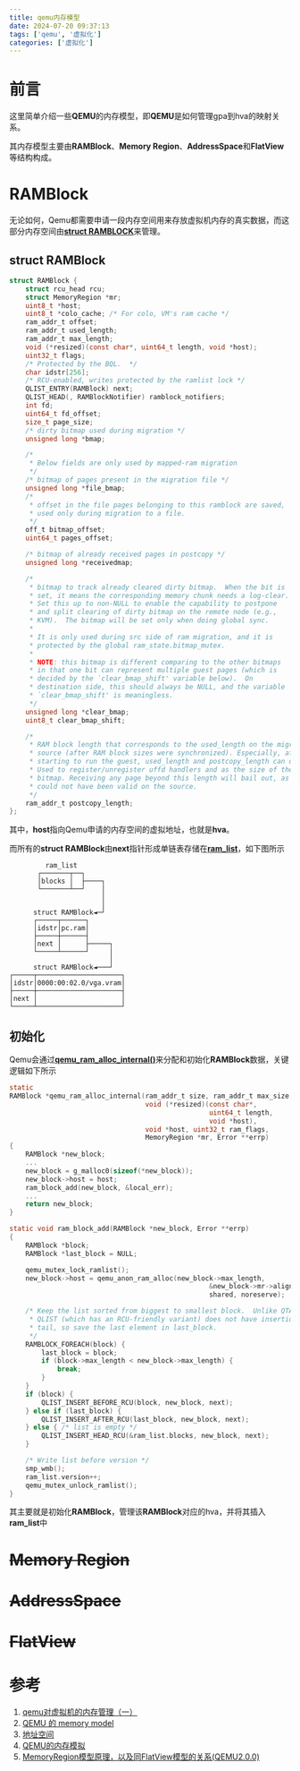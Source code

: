 ```yaml
---
title: qemu内存模型
date: 2024-07-20 09:37:13
tags: ['qemu', '虚拟化']
categories: ['虚拟化']
---
```


# 前言

这里简单介绍一些**QEMU**的内存模型，即**QEMU**是如何管理gpa到hva的映射关系。

其内存模型主要由**RAMBlock**、**Memory Region**、**AddressSpace**和**FlatView**等结构构成。

# RAMBlock

无论如何，Qemu都需要申请一段内存空间用来存放虚拟机内存的真实数据，而这部分内存空间由[**struct RAMBLOCK**](https://elixir.bootlin.com/qemu/v8.2.2/source/include/exec/ramblock.h#L27)来管理。

## struct RAMBlock

```c
struct RAMBlock {
    struct rcu_head rcu;
    struct MemoryRegion *mr;
    uint8_t *host;
    uint8_t *colo_cache; /* For colo, VM's ram cache */
    ram_addr_t offset;
    ram_addr_t used_length;
    ram_addr_t max_length;
    void (*resized)(const char*, uint64_t length, void *host);
    uint32_t flags;
    /* Protected by the BQL.  */
    char idstr[256];
    /* RCU-enabled, writes protected by the ramlist lock */
    QLIST_ENTRY(RAMBlock) next;
    QLIST_HEAD(, RAMBlockNotifier) ramblock_notifiers;
    int fd;
    uint64_t fd_offset;
    size_t page_size;
    /* dirty bitmap used during migration */
    unsigned long *bmap;

    /*
     * Below fields are only used by mapped-ram migration
     */
    /* bitmap of pages present in the migration file */
    unsigned long *file_bmap;
    /*
     * offset in the file pages belonging to this ramblock are saved,
     * used only during migration to a file.
     */
    off_t bitmap_offset;
    uint64_t pages_offset;

    /* bitmap of already received pages in postcopy */
    unsigned long *receivedmap;

    /*
     * bitmap to track already cleared dirty bitmap.  When the bit is
     * set, it means the corresponding memory chunk needs a log-clear.
     * Set this up to non-NULL to enable the capability to postpone
     * and split clearing of dirty bitmap on the remote node (e.g.,
     * KVM).  The bitmap will be set only when doing global sync.
     *
     * It is only used during src side of ram migration, and it is
     * protected by the global ram_state.bitmap_mutex.
     *
     * NOTE: this bitmap is different comparing to the other bitmaps
     * in that one bit can represent multiple guest pages (which is
     * decided by the `clear_bmap_shift' variable below).  On
     * destination side, this should always be NULL, and the variable
     * `clear_bmap_shift' is meaningless.
     */
    unsigned long *clear_bmap;
    uint8_t clear_bmap_shift;

    /*
     * RAM block length that corresponds to the used_length on the migration
     * source (after RAM block sizes were synchronized). Especially, after
     * starting to run the guest, used_length and postcopy_length can differ.
     * Used to register/unregister uffd handlers and as the size of the received
     * bitmap. Receiving any page beyond this length will bail out, as it
     * could not have been valid on the source.
     */
    ram_addr_t postcopy_length;
};
```

其中，**host**指向Qemu申请的内存空间的虚拟地址，也就是**hva**。

而所有的**struct RAMBlock**由**next**指针形成单链表存储在[**ram_list**](https://elixir.bootlin.com/qemu/v8.2.2/source/system/physmem.c#L88)，如下图所示

```
         ram_list                 
       ┌───────┬──┐               
       │blocks │  ├────┐          
       └───────┴──┘    │          
                       │          
                       │          
      struct RAMBlock◄─┘          
      ┌─────┬──────┐              
      │idstr│pc.ram│              
      ├─────┼──────┤              
      │next │      ├─────┐        
      └─────┴──────┘     │        
                         │        
      struct RAMBlock◄───┘        
┌─────┬─────────────────────┐     
│idstr│0000:00:02.0/vga.vram│     
├─────┼─────────────────────┤     
│next │                     │     
└─────┴─────────────────────┘     
```

## 初始化

Qemu会通过[**qemu_ram_alloc_internal()**](https://elixir.bootlin.com/qemu/v8.2.2/source/system/physmem.c#L2008)来分配和初始化**RAMBlock**数据，关键逻辑如下所示
```c
static
RAMBlock *qemu_ram_alloc_internal(ram_addr_t size, ram_addr_t max_size,
                                  void (*resized)(const char*,
                                                  uint64_t length,
                                                  void *host),
                                  void *host, uint32_t ram_flags,
                                  MemoryRegion *mr, Error **errp)
{
    RAMBlock *new_block;
    ...
    new_block = g_malloc0(sizeof(*new_block));
    new_block->host = host;
    ram_block_add(new_block, &local_err);
    ...
    return new_block;
}

static void ram_block_add(RAMBlock *new_block, Error **errp)
{
    RAMBlock *block;
    RAMBlock *last_block = NULL;

    qemu_mutex_lock_ramlist();
    new_block->host = qemu_anon_ram_alloc(new_block->max_length,
                                                  &new_block->mr->align,
                                                  shared, noreserve);

    /* Keep the list sorted from biggest to smallest block.  Unlike QTAILQ,
     * QLIST (which has an RCU-friendly variant) does not have insertion at
     * tail, so save the last element in last_block.
     */
    RAMBLOCK_FOREACH(block) {
        last_block = block;
        if (block->max_length < new_block->max_length) {
            break;
        }
    }
    if (block) {
        QLIST_INSERT_BEFORE_RCU(block, new_block, next);
    } else if (last_block) {
        QLIST_INSERT_AFTER_RCU(last_block, new_block, next);
    } else { /* list is empty */
        QLIST_INSERT_HEAD_RCU(&ram_list.blocks, new_block, next);
    }

    /* Write list before version */
    smp_wmb();
    ram_list.version++;
    qemu_mutex_unlock_ramlist();
}
```

其主要就是初始化**RAMBlock**，管理该**RAMBlock**对应的hva，并将其插入**ram_list**中

# ~~Memory Region~~

# ~~AddressSpace~~

# ~~FlatView~~

# 参考

1. [qemu对虚拟机的内存管理（一）](https://www.cnblogs.com/ccxikka/p/9477530.html)
2. [QEMU 的 memory model](https://martins3.github.io/qemu/memory.html)
3. [地址空间](https://richardweiyang-2.gitbook.io/understanding_qemu/00-as)
4. [QEMU的内存模拟](https://66ring.github.io/2021/04/13/universe/qemu/qemu_softmmu/)
5. [MemoryRegion模型原理，以及同FlatView模型的关系(QEMU2.0.0)](https://blog.csdn.net/leoufung/article/details/48781205)